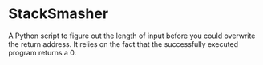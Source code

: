 # StackSmasher
A Python script to figure out the length of input before you could overwrite the return address. It relies on the fact that the successfully executed program returns a 0.

